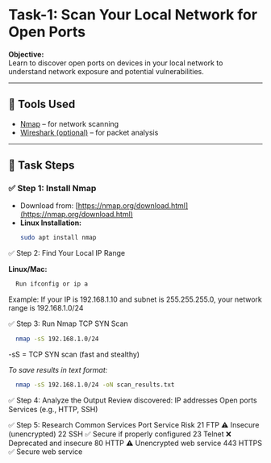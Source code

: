 # Task-1: Scan Your Local Network for Open Ports

**Objective:**  
Learn to discover open ports on devices in your local network to understand network exposure and potential vulnerabilities.

---

## 🧰 Tools Used

- [Nmap](https://nmap.org/download.html) – for network scanning
- [Wireshark (optional)](https://www.wireshark.org/download.html) – for packet analysis

---

## 📝 Task Steps

### ✅ Step 1: Install Nmap

- Download from: [https://nmap.org/download.html](https://nmap.org/download.html)
- **Linux Installation:**
  ```bash
  sudo apt install nmap

✅ Step 2: Find Your Local IP Range

  **Linux/Mac:**
  ```bash
    Run ifconfig or ip a
  ```
  Example:
    If your IP is 192.168.1.10 and subnet is 255.255.255.0, your network range is 192.168.1.0/24

✅ Step 3: Run Nmap TCP SYN Scan
```bash
  nmap -sS 192.168.1.0/24
  ```
  -sS = TCP SYN scan (fast and stealthy)

  *To save results in text format:*
  ```bash
    nmap -sS 192.168.1.0/24 -oN scan_results.txt
```
✅ Step 4: Analyze the Output
Review discovered:
  IP addresses
  Open ports
  Services (e.g., HTTP, SSH)

✅ Step 5: Research Common Services
  Port	Service	Risk
  21	  FTP	    ⚠️ Insecure (unencrypted)
  22	  SSH	    ✅ Secure if properly configured
  23	  Telnet	❌ Deprecated and insecure
  80	  HTTP	  ⚠️ Unencrypted web service
  443	  HTTPS	  ✅ Secure web service
